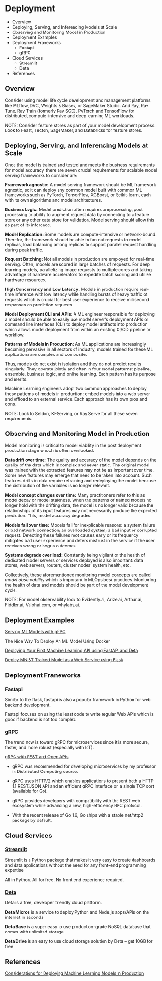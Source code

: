 # Deployment

<!-- MarkdownTOC -->

- Overview
- Deploying, Serving, and Inferencing Models at Scale
- Observing and Monitoring Model in Production
- Deployment Examples
- Deployment Franeworks
    - Fastapi
    - gRPC
- Cloud Services
    - Streamlit
    - Deta
- References

<!-- /MarkdownTOC -->

## Overview

Consider using model life cycle development and management platforms like MLflow, DVC, Weights & Biases, or SageMaker Studio. And Ray, Ray Tune, Ray Train (formerly Ray SGD), PyTorch and TensorFlow for distributed, compute-intensive and deep learning ML workloads.

NOTE: Consider feature stores as part of your model development process. Look to Feast, Tecton, SageMaker, and Databricks for feature stores. 


## Deploying, Serving, and Inferencing Models at Scale

Once the model is trained and tested and meets the business requirements for model accuracy, there are seven crucial requirements for scalable model serving frameworks to consider are:

**Framework agnostic:** A model serving framework should be ML framework agnostic, so it can deploy any common model built with common ML frameworks such as PyTorch, TensorFlow, XGBoost, or Scikit-learn, each with its own algorithms and model architectures.

**Business Logic:** Model prediction often requires preprocessing, post processing or ability to augment request data by connecting to a feature store or any other data store for validation. Model serving should allow this as part of its inference.

**Model Replication:** Some models are compute-intensive or network-bound. Therefor, the framework should be able to fan out requests to model replicas, load balancing among replicas to support parallel request handling during peak traffic.

**Request Batching:** Not all models in production are employed for real-time serving. Often, models are scored in large batches of requests. For deep learning models, parallelizing image requests to multiple cores and taking advantage of hardware accelerators to expedite batch scoring and utilize hardware resources.

**High Concurrency and Low Latency:** Models in production require real-time inference with low latency while handling bursts of heavy traffic of requests which is crucial for best user experience to receive millisecond responses on prediction requests.

**Model Deployment CLI and APIs:** A ML engineer responsible for deploying a model should be able to easily use model server’s deployment APIs or command line interfaces (CLI) to deploy model artifacts into production which allows model deployment from within an existing CI/CD pipeline or workflow.

**Patterns of Models in Production:** As ML applications are increasingly becoming pervasive in all sectors of industry, models trained for these ML applications are complex and composite. 

Thus, models do not exist in isolation and they do not predict results singularly. They operate jointly and often in four model patterns: pipeline, ensemble, business logic, and online learning. Each pattern has its purpose and merits.

Machine Learning engineers adopt two common approaches to deploy these patterns of models in production: embed models into a web server and offload to an external service. Each approach has its own pros and cons.

NOTE: Look to Seldon, KFServing, or Ray Serve for all these seven requirements.

## Observing and Monitoring Model in Production

Model monitoring is critical to model viability in the post deployment production stage whoch is often overlooked. 

**Data drift over time:** The quality and accuracy of the model depends on the quality of the data which is complex and never static. The original model was trained with the extracted features may not be as important over time. Some new features may emerge that need to be taken into account. Such features drifts in data require retraining and redeploying the model because the distribution of the variables is no longer relevant.

**Model concept changes over time:** Many practitioners refer to this as model decay or model staleness. When the patterns of trained models no longer hold with the drifting data, the model is no longer valid because the relationships of its input features may not necessarily produce the expected prediction. This, model accuracy degrades.

**Models fail over time:** Models fail for inexplicable reasons: a system failure or bad network connection; an overloaded system; a bad input or corrupted request. Detecting these failures root causes early or its frequency mitigates bad user experience and deters mistrust in the service if the user receives wrong or bogus outcomes.

**Systems degrade over load:** Constantly being vigilant of the health of dedicated model servers or services deployed is also important: data stores, web servers, routers, cluster nodes’ system health, etc.

Collectively, these aforementioned monitoring model concepts are called _model observability_ which is important in MLOps best practices. Monitoring the health of data and models should be part of the model development cycle.

NOTE: For model observability look to Evidently.ai, Arize.ai, Arthur.ai, Fiddler.ai, Valohai.com, or whylabs.ai.



## Deployment Examples

[Serving ML Models with gRPC](https://towardsdatascience.com/serving-ml-models-with-grpc-2116cf8374dd)

[The Nice Way To Deploy An ML Model Using Docker](https://towardsdatascience.com/the-nice-way-to-deploy-an-ml-model-using-docker-91995f072fe8)

[Deploying Your First Machine Learning API using FastAPI and Deta](https://www.kdnuggets.com/2021/10/deploying-first-machine-learning-api.html)

[Deploy MNIST Trained Model as a Web Service using Flask](https://towardsdatascience.com/deploy-mnist-trained-model-as-a-web-service-ba333d233a5d)



## Deployment Franeworks

### Fastapi

Similar to the flask, fastapi is also a popular framework in Python for web backend development. 

Fastapi focuses on using the least code to write regular Web APIs which is good if backend is not too complex. 


### gRPC

The trend now is toward gRPC for microservices since it is more secure, faster, and more robust (especially with IoT).

[gRPC with REST and Open APIs](https://grpc.io/blog/coreos/)

- gRPC was recommended for developing microservices by my professor in Distributed Computing course.

- gRPC uses HTTP/2 which enables applications to present both a HTTP 1.1 REST/JSON API and an efficient gRPC interface on a single TCP port (available for Go). 

- gRPC provides developers with compatibility with the REST web ecosystem while advancing a new, high-efficiency RPC protocol. 

- With the recent release of Go 1.6, Go ships with a stable net/http2 package by default.



## Cloud Services

### [Streamlit](https://streamlit.io/)

Streamlit is a Python package that makes it very easy to create dashboards and data applications without the need for any front-end programming expertise

All in Python. All for free. No front‑end experience required.

### [Deta](https://www.deta.sh)

Deta is a free, developer friendly cloud platform. 

**Deta Micros** is a service to deploy Python and Node.js apps/APIs on the internet in seconds. 

**Deta Base** is a super easy to use production-grade NoSQL database that comes with unlimited storage.

**Deta Drive** is an easy to use cloud storage solution by Deta – get 10GB for free



## References

[Considerations for Deploying Machine Learning Models in Production](https://towardsdatascience.com/considerations-for-deploying-machine-learning-models-in-production-89d38d96cc23?source=rss----7f60cf5620c9---4)

